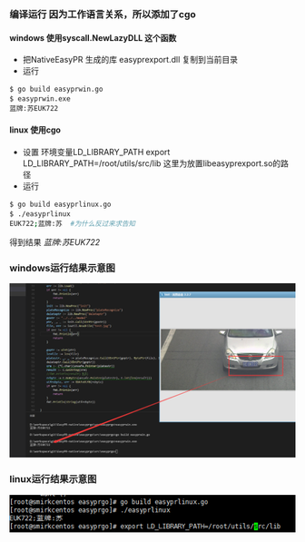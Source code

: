 ### 编译运行 因为工作语言关系，所以添加了cgo 
#### windows 使用syscall.NewLazyDLL 这个函数
- 把NativeEasyPR 生成的库 easyprexport.dll 复制到当前目录
- 运行 
```bash
$ go build easyprwin.go
$ easyprwin.exe
蓝牌:苏EUK722
```

#### linux  使用cgo
- 设置 环境变量LD_LIBRARY_PATH  export LD_LIBRARY_PATH=/root/utils/src/lib 这里为放置libeasyprexport.so的路径
- 运行
```bash
$ go build easyprlinux.go
$ ./easyprlinux
EUK722;蓝牌:苏  #为什么反过来求告知
```

得到结果 *蓝牌:苏EUK722*

### windows运行结果示意图
![easypr.go效果图](shows.png)

### linux运行结果示意图
![easypr.go效果图](linuxshow.png)